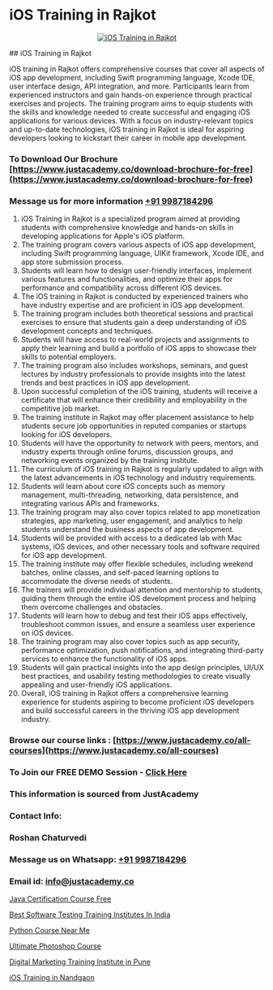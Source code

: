 # iOS Training in Rajkot

<p align="center">
  <a href="https://justacademy.co/course-detail/ios-training">
    <img src="https://justacademy.co/storage2/course_image/1676636008_course_image.webp" alt="iOS Training in Rajkot">
  </a>
</p>
## iOS Training in Rajkot

iOS training in Rajkot offers comprehensive courses that cover all aspects of iOS app development, including Swift programming language, Xcode IDE, user interface design, API integration, and more. Participants learn from experienced instructors and gain hands-on experience through practical exercises and projects. The training program aims to equip students with the skills and knowledge needed to create successful and engaging iOS applications for various devices. With a focus on industry-relevant topics and up-to-date technologies, iOS training in Rajkot is ideal for aspiring developers looking to kickstart their career in mobile app development.
### To Download Our Brochure [https://www.justacademy.co/download-brochure-for-free](https://www.justacademy.co/download-brochure-for-free)
### Message us for more information [+91 9987184296](https://api.whatsapp.com/send?phone=919987184296)
1) iOS Training in Rajkot is a specialized program aimed at providing students with comprehensive knowledge and hands-on skills in developing applications for Apple's iOS platform.
2) The training program covers various aspects of iOS app development, including Swift programming language, UIKit framework, Xcode IDE, and app store submission process.
3) Students will learn how to design user-friendly interfaces, implement various features and functionalities, and optimize their apps for performance and compatibility across different iOS devices.
4) The iOS training in Rajkot is conducted by experienced trainers who have industry expertise and are proficient in iOS app development.
5) The training program includes both theoretical sessions and practical exercises to ensure that students gain a deep understanding of iOS development concepts and techniques.
6) Students will have access to real-world projects and assignments to apply their learning and build a portfolio of iOS apps to showcase their skills to potential employers.
7) The training program also includes workshops, seminars, and guest lectures by industry professionals to provide insights into the latest trends and best practices in iOS app development.
8) Upon successful completion of the iOS training, students will receive a certificate that will enhance their credibility and employability in the competitive job market.
9) The training institute in Rajkot may offer placement assistance to help students secure job opportunities in reputed companies or startups looking for iOS developers.
10) Students will have the opportunity to network with peers, mentors, and industry experts through online forums, discussion groups, and networking events organized by the training institute.
11) The curriculum of iOS training in Rajkot is regularly updated to align with the latest advancements in iOS technology and industry requirements.
12) Students will learn about core iOS concepts such as memory management, multi-threading, networking, data persistence, and integrating various APIs and frameworks.
13) The training program may also cover topics related to app monetization strategies, app marketing, user engagement, and analytics to help students understand the business aspects of app development.
14) Students will be provided with access to a dedicated lab with Mac systems, iOS devices, and other necessary tools and software required for iOS app development.
15) The training institute may offer flexible schedules, including weekend batches, online classes, and self-paced learning options to accommodate the diverse needs of students.
16) The trainers will provide individual attention and mentorship to students, guiding them through the entire iOS development process and helping them overcome challenges and obstacles.
17) Students will learn how to debug and test their iOS apps effectively, troubleshoot common issues, and ensure a seamless user experience on iOS devices.
18) The training program may also cover topics such as app security, performance optimization, push notifications, and integrating third-party services to enhance the functionality of iOS apps.
19) Students will gain practical insights into the app design principles, UI/UX best practices, and usability testing methodologies to create visually appealing and user-friendly iOS applications.
20) Overall, iOS training in Rajkot offers a comprehensive learning experience for students aspiring to become proficient iOS developers and build successful careers in the thriving iOS app development industry.

### Browse our course links : [https://www.justacademy.co/all-courses](https://www.justacademy.co/all-courses) 
### To Join our FREE DEMO Session - [Click Here](https://www.justacademy.co/register-for-course-demo)


### This information is sourced from JustAcademy
### Contact Info:
### Roshan Chaturvedi
### Message us on Whatsapp: [+91 9987184296](https://api.whatsapp.com/send?phone=919987184296)
### Email id: [info@justacademy.co](mailto:info@justacademy.co)
                
[Java Certification Course Free](https://www.linkedin.com/pulse/java-certification-course-free-justacademy-beangaluru-7g7rc/)

[Best Software Testing Training Institutes In India](https://www.linkedin.com/pulse/best-software-testing-training-institutes-india-justacademy-mumbai-2wvyc?trackingId=HSPQ%2FRUOtywDndelJN%2BzNQ%3D%3D&lipi=urn%3Ali%3Apage%3Ad_flagship3_showcase_admin%3B4hzOhjOyRsS4BMzXWRzbRw%3D%3D)

[Python Course Near Me](https://medium.com/@surajvaishnav5015/python-course-near-me-66f07d044b2c)

[Ultimate Photoshop Course](https://medium.com/@ranepooja/ultimate-photoshop-course-b24a80f4a532)

[Digital Marketing Training Institute in Pune](https://justacademyin.github.io/justacademy/digital-marketing-training-institute-in-pune)

[iOS Training in Nandgaon](https://justacademyin.github.io/justacademy/ios-training-in-nandgaon)

